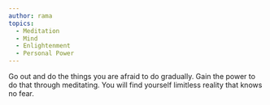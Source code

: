 ```yaml
---
author: rama
topics:
  - Meditation
  - Mind
  - Enlightenment
  - Personal Power
---
```


Go out and do the things you are afraid to do gradually. Gain the power to do that through meditating. You will find yourself limitless reality that knows no fear.
